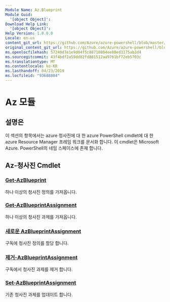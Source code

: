 ```yaml
---
Module Name: Az.Blueprint
Module Guid:
  '[object Object]': 
Download Help Link:
  '[object Object]': 
Help Version: 1.0.0.0
Locale: en-us
content_git_url: https://github.com/Azure/azure-powershell/blob/master/src/Blueprint/Blueprint/help/Az.Blueprint.md
original_content_git_url: https://github.com/Azure/azure-powershell/blob/master/src/Blueprint/Blueprint/help/Az.Blueprint.md
ms.openlocfilehash: 57240d7e1e9d04f5c88710804ee80ed3175ab2d4
ms.sourcegitcommit: 43f4bdf2a59dd82fd881512aa9761bf72eb5703c
ms.translationtype: MT
ms.contentlocale: ko-KR
ms.lasthandoff: 04/23/2019
ms.locfileid: "93688804"
---
```

# Az 모듈
## 설명은
이 섹션의 항목에서는 azure 청사진에 대 한 azure PowerShell cmdlet에 대 한 azure Resource Manager 프레임 워크를 문서화 합니다. 이 cmdlet은 Microsoft Azure. PowerShell의 네임 스페이스에 존재 합니다.

## Az-청사진 Cmdlet
### [Get-AzBlueprint](Get-AzBlueprint.md)
하나 이상의 청사진 정의를 가져옵니다.

### [Get-AzBlueprintAssignment](Get-AzBlueprintAssignment.md)
하나 이상의 청사진 과제를 가져옵니다.

### [새로운 AzBlueprintAssignment](New-AzBlueprintAssignment.md)
구독에 청사진 정의를 할당 합니다.

### [제거-AzBlueprintAssignment](Remove-AzBlueprintAssignment.md)
구독에서 청사진 과제를 제거 합니다.

### [Set-AzBlueprintAssignment](Set-AzBlueprintAssignment.md)
기존 청사진 과제를 업데이트 합니다.

